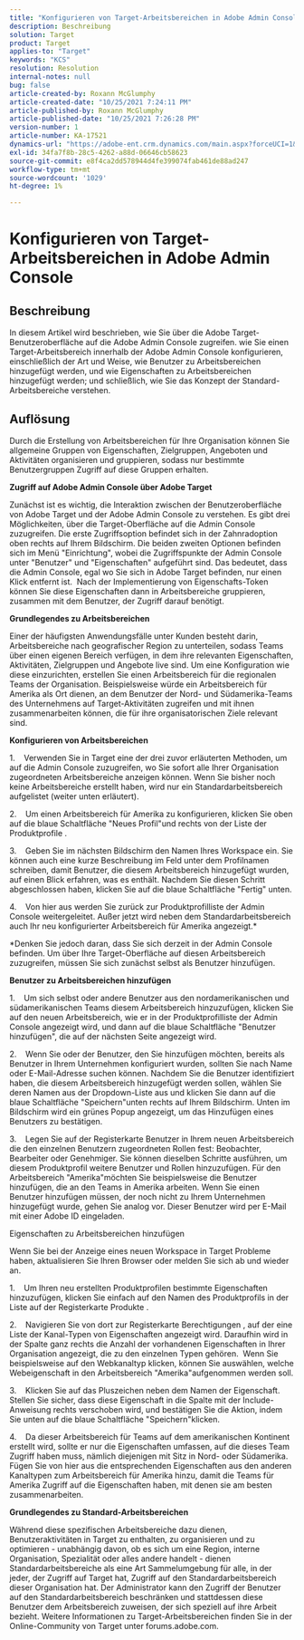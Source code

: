```yaml
---
title: "Konfigurieren von Target-Arbeitsbereichen in Adobe Admin Console"
description: Beschreibung
solution: Target
product: Target
applies-to: "Target"
keywords: "KCS"
resolution: Resolution
internal-notes: null
bug: false
article-created-by: Roxann McGlumphy
article-created-date: "10/25/2021 7:24:11 PM"
article-published-by: Roxann McGlumphy
article-published-date: "10/25/2021 7:26:28 PM"
version-number: 1
article-number: KA-17521
dynamics-url: "https://adobe-ent.crm.dynamics.com/main.aspx?forceUCI=1&pagetype=entityrecord&etn=knowledgearticle&id=ff7a301f-c935-ec11-b6e6-000d3a3485ea"
exl-id: 34fa7f8b-28c5-4262-a88d-06646cb58623
source-git-commit: e8f4ca2dd578944d4fe399074fab461de88ad247
workflow-type: tm+mt
source-wordcount: '1029'
ht-degree: 1%

---
```


# Konfigurieren von Target-Arbeitsbereichen in Adobe Admin Console

## Beschreibung

In diesem Artikel wird beschrieben, wie Sie über die Adobe Target-Benutzeroberfläche auf die Adobe Admin Console zugreifen. wie Sie einen Target-Arbeitsbereich innerhalb der Adobe Admin Console konfigurieren, einschließlich der Art und Weise, wie Benutzer zu Arbeitsbereichen hinzugefügt werden, und wie Eigenschaften zu Arbeitsbereichen hinzugefügt werden; und schließlich, wie Sie das Konzept der Standard-Arbeitsbereiche verstehen.

## Auflösung


Durch die Erstellung von Arbeitsbereichen für Ihre Organisation können Sie allgemeine Gruppen von Eigenschaften, Zielgruppen, Angeboten und Aktivitäten organisieren und gruppieren, sodass nur bestimmte Benutzergruppen Zugriff auf diese Gruppen erhalten.

<b>Zugriff auf Adobe Admin Console über Adobe Target</b>

Zunächst ist es wichtig, die Interaktion zwischen der Benutzeroberfläche von Adobe Target und der Adobe Admin Console zu verstehen. Es gibt drei Möglichkeiten, über die Target-Oberfläche auf die Admin Console zuzugreifen. Die erste Zugriffsoption befindet sich in der Zahnradoption oben rechts auf Ihrem Bildschirm. Die beiden zweiten Optionen befinden sich im Menü &quot;Einrichtung&quot;, wobei die Zugriffspunkte der Admin Console unter &quot;Benutzer&quot; und &quot;Eigenschaften&quot; aufgeführt sind. Das bedeutet, dass die Admin Console, egal wo Sie sich in Adobe Target befinden, nur einen Klick entfernt ist.  Nach der Implementierung von Eigenschafts-Token können Sie diese Eigenschaften dann in Arbeitsbereiche gruppieren, zusammen mit dem Benutzer, der Zugriff darauf benötigt.

<b>Grundlegendes zu Arbeitsbereichen</b>

Einer der häufigsten Anwendungsfälle unter Kunden besteht darin, Arbeitsbereiche nach geografischer Region zu unterteilen, sodass Teams über einen eigenen Bereich verfügen, in dem ihre relevanten Eigenschaften, Aktivitäten, Zielgruppen und Angebote live sind. Um eine Konfiguration wie diese einzurichten, erstellen Sie einen Arbeitsbereich für die regionalen Teams der Organisation. Beispielsweise würde ein Arbeitsbereich für Amerika als Ort dienen, an dem Benutzer der Nord- und Südamerika-Teams des Unternehmens auf Target-Aktivitäten zugreifen und mit ihnen zusammenarbeiten können, die für ihre organisatorischen Ziele relevant sind.

<b>Konfigurieren von Arbeitsbereichen</b>

1.    Verwenden Sie in Target eine der drei zuvor erläuterten Methoden, um auf die Admin Console zuzugreifen, wo Sie sofort alle Ihrer Organisation zugeordneten Arbeitsbereiche anzeigen können. Wenn Sie bisher noch keine Arbeitsbereiche erstellt haben, wird nur ein Standardarbeitsbereich aufgelistet (weiter unten erläutert).

2.    Um einen Arbeitsbereich für Amerika zu konfigurieren, klicken Sie oben auf die blaue Schaltfläche &quot;Neues Profil&quot;und rechts von der Liste der Produktprofile .

3.    Geben Sie im nächsten Bildschirm den Namen Ihres Workspace ein. Sie können auch eine kurze Beschreibung im Feld unter dem Profilnamen schreiben, damit Benutzer, die diesem Arbeitsbereich hinzugefügt wurden, auf einen Blick erfahren, was es enthält. Nachdem Sie diesen Schritt abgeschlossen haben, klicken Sie auf die blaue Schaltfläche &quot;Fertig&quot; unten.

4.    Von hier aus werden Sie zurück zur Produktprofilliste der Admin Console weitergeleitet. Außer jetzt wird neben dem Standardarbeitsbereich auch Ihr neu konfigurierter Arbeitsbereich für Amerika angezeigt.\*

\*Denken Sie jedoch daran, dass Sie sich derzeit in der Admin Console befinden. Um über Ihre Target-Oberfläche auf diesen Arbeitsbereich zuzugreifen, müssen Sie sich zunächst selbst als Benutzer hinzufügen.

<b>Benutzer zu Arbeitsbereichen hinzufügen</b>

1.    Um sich selbst oder andere Benutzer aus den nordamerikanischen und südamerikanischen Teams diesem Arbeitsbereich hinzuzufügen, klicken Sie auf den neuen Arbeitsbereich, wie er in der Produktprofilliste der Admin Console angezeigt wird, und dann auf die blaue Schaltfläche &quot;Benutzer hinzufügen&quot;, die auf der nächsten Seite angezeigt wird.

2.    Wenn Sie oder der Benutzer, den Sie hinzufügen möchten, bereits als Benutzer in Ihrem Unternehmen konfiguriert wurden, sollten Sie nach Name oder E-Mail-Adresse suchen können. Nachdem Sie die Benutzer identifiziert haben, die diesem Arbeitsbereich hinzugefügt werden sollen, wählen Sie deren Namen aus der Dropdown-Liste aus und klicken Sie dann auf die blaue Schaltfläche &quot;Speichern&quot;unten rechts auf Ihrem Bildschirm. Unten im Bildschirm wird ein grünes Popup angezeigt, um das Hinzufügen eines Benutzers zu bestätigen.

3.    Legen Sie auf der Registerkarte Benutzer in Ihrem neuen Arbeitsbereich die den einzelnen Benutzern zugeordneten Rollen fest: Beobachter, Bearbeiter oder Genehmiger. Sie können dieselben Schritte ausführen, um diesem Produktprofil weitere Benutzer und Rollen hinzuzufügen. Für den Arbeitsbereich &quot;Amerika&quot;möchten Sie beispielsweise die Benutzer hinzufügen, die an den Teams in Amerika arbeiten. Wenn Sie einen Benutzer hinzufügen müssen, der noch nicht zu Ihrem Unternehmen hinzugefügt wurde, gehen Sie analog vor. Dieser Benutzer wird per E-Mail mit einer Adobe ID eingeladen.

Eigenschaften zu Arbeitsbereichen hinzufügen

Wenn Sie bei der Anzeige eines neuen Workspace in Target Probleme haben, aktualisieren Sie Ihren Browser oder melden Sie sich ab und wieder an.

1.    Um Ihren neu erstellten Produktprofilen bestimmte Eigenschaften hinzuzufügen, klicken Sie einfach auf den Namen des Produktprofils in der Liste auf der Registerkarte Produkte .

2.    Navigieren Sie von dort zur Registerkarte Berechtigungen , auf der eine Liste der Kanal-Typen von Eigenschaften angezeigt wird. Daraufhin wird in der Spalte ganz rechts die Anzahl der vorhandenen Eigenschaften in Ihrer Organisation angezeigt, die zu den einzelnen Typen gehören.  Wenn Sie beispielsweise auf den Webkanaltyp klicken, können Sie auswählen, welche Webeigenschaft in den Arbeitsbereich &quot;Amerika&quot;aufgenommen werden soll.

3.    Klicken Sie auf das Pluszeichen neben dem Namen der Eigenschaft. Stellen Sie sicher, dass diese Eigenschaft in die Spalte mit der Include-Anweisung rechts verschoben wird, und bestätigen Sie die Aktion, indem Sie unten auf die blaue Schaltfläche &quot;Speichern&quot;klicken.

4.    Da dieser Arbeitsbereich für Teams auf dem amerikanischen Kontinent erstellt wird, sollte er nur die Eigenschaften umfassen, auf die dieses Team Zugriff haben muss, nämlich diejenigen mit Sitz in Nord- oder Südamerika. Fügen Sie von hier aus die entsprechenden Eigenschaften aus den anderen Kanaltypen zum Arbeitsbereich für Amerika hinzu, damit die Teams für Amerika Zugriff auf die Eigenschaften haben, mit denen sie am besten zusammenarbeiten.

<b>Grundlegendes zu Standard-Arbeitsbereichen</b>

Während diese spezifischen Arbeitsbereiche dazu dienen, Benutzeraktivitäten in Target zu enthalten, zu organisieren und zu optimieren - unabhängig davon, ob es sich um eine Region, interne Organisation, Spezialität oder alles andere handelt - dienen Standardarbeitsbereiche als eine Art Sammelumgebung für alle, in der jeder, der Zugriff auf Target hat, Zugriff auf den Standardarbeitsbereich dieser Organisation hat. Der Administrator kann den Zugriff der Benutzer auf den Standardarbeitsbereich beschränken und stattdessen diese Benutzer dem Arbeitsbereich zuweisen, der sich speziell auf ihre Arbeit bezieht. Weitere Informationen zu Target-Arbeitsbereichen finden Sie in der Online-Community von Target unter forums.adobe.com.
